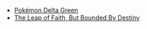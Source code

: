  * [Pok&eacute;mon Delta Green](/games/deltagreen.html)
 * [The Leap of Faith, But Bounded By Destiny](/games/lofbbbd.html)